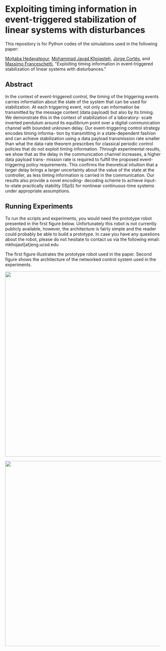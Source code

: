  <!---  # Theory and implementation of event-triggered stabilization over digital channels --->
# Exploiting timing information in event-triggered stabilization of linear systems with disturbances
This repository is for Python codes of the simulations used in the following paper: 

[Mojtaba Hedayatpour](https://mojcris.github.io/), [Mohammad Javad Khojasteh](http://www.its.caltech.edu/~mjkhojas/), [Jorge Cortés](http://carmenere.ucsd.edu/jorge/), and [Massimo Franceschetti](http://web.eng.ucsd.edu/~massimo/Home.html), "Exploiting timing information in event-triggered stabilization of linear systems with disturbances."
 <!---  "Theory and implementation of event-triggered stabilization over digital channels," 
58th IEEE Conference on Decision and Control (CDC), 4183– 4188, 2019.* --->

## Abstract
In the context of event-triggered control, the timing of the triggering events carries information about the state of the system that can be used for stabilization. At each triggering event, not only can information be transmitted by the message content (data payload) but also by its timing. We demonstrate this in the context of stabilization of a laboratory- scale inverted pendulum around its equilibrium point over a digital communication channel with bounded unknown delay. Our event-triggering control strategy encodes timing informa- tion by transmitting in a state-dependent fashion and can achieve stabilization using a data payload transmission rate smaller than what the data-rate theorem prescribes for classical periodic control policies that do not exploit timing information. Through experimental results, we show that as the delay in the communication channel increases, a higher data payload trans- mission rate is required to fulfill the proposed event-triggering policy requirements. This confirms the theoretical intuition that a larger delay brings a larger uncertainty about the value of the state at the controller, as less timing information is carried in the communication. Our results also provide a novel encoding- decoding scheme to achieve input-to-state practically stability (ISpS) for nonlinear continuous-time systems under appropriate assumptions.

## Running Experiments
To run the scripts and experiments, you would need the prototype robot presented in the first figure below. 
Unfortunately this robot is not currently publicly available, however, the architecture is fairly simple and 
the reader could probably be able to build a prototype. In case you have any questions about the robot, please 
do not hesitate to contact us via the following email:  mkhojast[at]eng.ucsd.edu

The first figure illustrates the prototype robot used in the paper. Second figure shows the architecture of the 
networked control system used in the experiments. 

<p align="center">
  <img width="600" src="https://github.com/mkhojas/Robot-Firmware/blob/master/figures/prototype.png">
</p>
<p align="center">
  <img width="600" src="https://github.com/mkhojas/Robot-Firmware/blob/master/figures/architecture.jpg">
</p>
